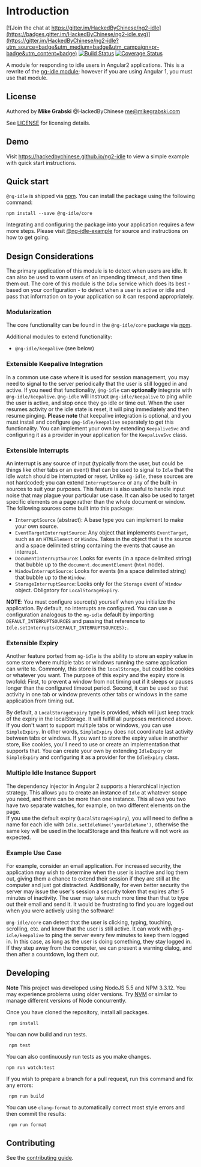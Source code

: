 # Introduction
[![Join the chat at https://gitter.im/HackedByChinese/ng2-idle](https://badges.gitter.im/HackedByChinese/ng2-idle.svg)](https://gitter.im/HackedByChinese/ng2-idle?utm_source=badge&utm_medium=badge&utm_campaign=pr-badge&utm_content=badge) [![Build Status](https://travis-ci.org/HackedByChinese/ng2-idle.svg?branch=master)](https://travis-ci.org/HackedByChinese/ng2-idle) [![Coverage Status](https://coveralls.io/repos/github/HackedByChinese/ng2-idle/badge.svg?branch=master)](https://coveralls.io/github/HackedByChinese/ng2-idle?branch=master)

A module for responding to idle users in Angular2 applications. This is a rewrite of the [ng-idle module](https://github.com/HackedByChinese/ng-idle); however if you are using Angular 1, you must use that module.

## License
Authored by **Mike Grabski** @HackedByChinese me@mikegrabski.com

See [LICENSE](https://github.com/HackedByChinese/ng2-idle/blob/master/LICENSE) for licensing details.

## Demo

Visit https://hackedbychinese.github.io/ng2-idle to view a simple example with quick start instructions.

## Quick start

`@ng-idle` is shipped via [npm](https://www.npmjs.com). You can install the package using the following command:

```
npm install --save @ng-idle/core
```

Integrating and configuring the package into your application requires a few more steps. Please visit [@ng-idle-example](https://github.com/HackedByChinese/ng2-idle-example.git) for source and instructions on how to get going.

## Design Considerations
The primary application of this module is to detect when users are idle. It can also be used to warn users of an impending timeout, and then time them out. The core of this module is the `Idle` service which does its best - based on your configuration - to detect when a user is active or idle and pass that information on to your application so it can respond appropriately.

### Modularization
The core functionality can be found in the `@ng-idle/core` package via [npm](https://www.npmjs.com).

Additional modules to extend functionality:

* `@ng-idle/keepalive` (see below)

### Extensible Keepalive Integration
In a common use case where it is used for session management, you may need to signal to the server periodically that the user is still logged in and active. If you need that functionality, `@ng-idle` can **optionally** integrate with `@ng-idle/keepalive`. `@ng-idle` will instruct `@ng-idle/keepalive` to ping while the user is active, and stop once they go idle or time out. When the user resumes activity or the idle state is reset, it will ping immediately and then resume pinging. **Please note** that keepalive integration is optional, and you must install and configure `@ng-idle/keepalive` separately to get this functionality. You can implement your own by extending `KeepaliveSvc` and configuring it as a provider in your application for the `KeepaliveSvc` class.

### Extensible Interrupts
An interrupt is any source of input (typically from the user, but could be things like other tabs or an event) that can be used to signal to `Idle` that the idle watch should be interrupted or reset. Unlike `ng-idle`, these sources are not hardcoded; you can extend `InterruptSource` or any of the built-in sources to suit your purposes. This feature is also useful to handle input noise that may plague your particular use case. It can also be used to target specific elements on a page rather than the whole document or window. The following sources come built into this package:
- `InterruptSource` (abstract): A base type you can implement to make your own source.
- `EventTargetInterruptSource`: Any object that implements `EventTarget`, such as an `HTMLElement` or `Window`. Takes in the object that is the source and a space delimited string containing the events that cause an interrupt.
- `DocumentInterruptSource`: Looks for events (in a space delimited string) that bubble up to the `document.documentElement` (`html` node).
- `WindowInterruptSource`: Looks for events (in a space delimited string) that bubble up to the `Window`.
- `StorageInterruptSource`: Looks only for the `Storage` event of `Window` object. Obligatory for `LocalStorageExpiry`.

**NOTE**: You must configure source(s) yourself when you initialize the application. By default, no interrupts are configured. You can use a configuration analogous to the `ng-idle` default by importing `DEFAULT_INTERRUPTSOURCES` and passing that reference to `Idle.setInterrupts(DEFAULT_INTERRUPTSOURCES);`.

### Extensible Expiry
Another feature ported from `ng-idle` is the ability to store an expiry value in some store where multiple tabs or windows running the same application can write to. Commonly, this store is the `localStorage`, but could be cookies or whatever you want. The purpose of this expiry and the expiry store is twofold: First, to prevent a window from not timing out if it sleeps or pauses longer than the configured timeout period. Second, it can be used so that activity in one tab or window prevents other tabs or windows in the same application from timing out.

By default, a `LocalStorageExpiry` type is provided, which will just keep track of the expiry in the localStorage. It will fulfill all purposes mentioned above. If you don't want to support multiple tabs or windows, you can use `SimpleExpiry`. In other words, `SimpleExpiry` does not coordinate last activity between tabs or windows. If you want to store the expiry value in another store, like cookies, you'll need to use or create an implementation that supports that. You can create your own by extending `IdleExpiry` or `SimpleExpiry` and configuring it as a provider for the `IdleExpiry` class.

### Multiple Idle Instance Support
The dependency injector in Angular 2 supports a hierarchical injection strategy. This allows you to create an instance of `Idle` at whatever scope you need, and there can be more than one instance. This allows you two have two separate watches, for example, on two different elements on the page.  
If you use the default expiry (`LocalStorageExpiry`), you will need to define a name for each idle with `Idle.setIdleName('yourIdleName')`, otherwise the same key will be used in the localStorage and this feature will not work as expected. 

### Example Use Case
For example, consider an email application. For increased security, the application may wish to determine when the user is inactive and log them out, giving them a chance to extend their session if they are still at the computer and just got distracted. Additionally, for even better security the server may issue the user's session a security token that expires after 5 minutes of inactivity. The user may take much more time than that to type out their email and send it. It would be frustrating to find you are logged out when you were actively using the software!

`@ng-idle/core` can detect that the user is clicking, typing, touching, scrolling, etc. and know that the user is still active. It can work with `@ng-idle/keepalive` to ping the server every few minutes to keep them logged in. In this case, as long as the user is doing something, they stay logged in. If they step away from the computer, we can present a warning dialog, and then after a countdown, log them out.

## Developing
**Note** This project was developed using NodeJS 5.5 and NPM 3.3.12. You may experience problems using older versions. Try [NVM](https://github.com/creationix/nvm) or similar to manage different versions of Node concurrently.

Once you have cloned the repository, install all packages.

```
 npm install
```

You can now build and run tests.

```
 npm test
```

You can also continuously run tests as you make changes.

```
npm run watch:test
```

If you wish to prepare a branch for a pull request, run this command and fix any errors:

```
 npm run build
```

You can use `clang-format` to automatically correct most style errors and then commit the results:

```
 npm run format
```

## Contributing
See the [contributing guide](https://github.com/HackedByChinese/ng2-idle/blob/master/CONTRIBUTING.md).
